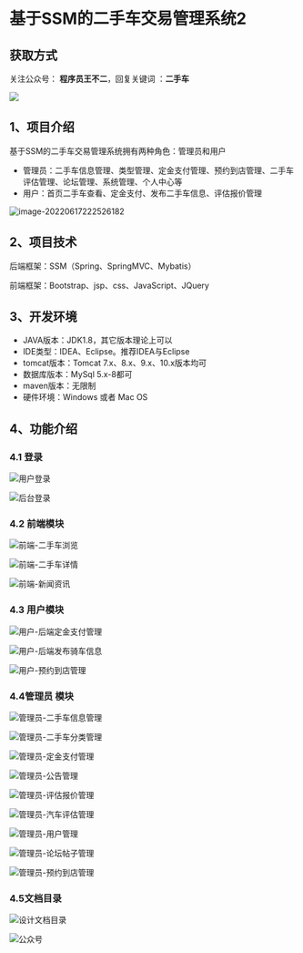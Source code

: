 # 基于SSM的二手车交易管理系统2

## 获取方式

关注公众号： **程序员王不二**，回复关键词  ：**二手车**

 ![](https://www.codeshop.fun/Typora-Images/202205281253739.png)


## 1、项目介绍

基于SSM的二手车交易管理系统拥有两种角色：管理员和用户

- 管理员：二手车信息管理、类型管理、定金支付管理、预约到店管理、二手车评估管理、论坛管理、系统管理、个人中心等
- 用户：首页二手车查看、定金支付、发布二手车信息、评估报价管理

![image-20220617222526182](https://www.codeshop.fun/Typora-Images/202206172225346.png)


## 2、项目技术

后端框架：SSM（Spring、SpringMVC、Mybatis）

前端框架：Bootstrap、jsp、css、JavaScript、JQuery

## 3、开发环境

- JAVA版本：JDK1.8，其它版本理论上可以
- IDE类型：IDEA、Eclipse。推荐IDEA与Eclipse
- tomcat版本：Tomcat 7.x、8.x、9.x、10.x版本均可
- 数据库版本：MySql 5.x-8都可
- maven版本：无限制
- 硬件环境：Windows 或者 Mac OS


## 4、功能介绍

### 4.1 登录

![用户登录](https://www.codeshop.fun/Typora-Images/202206172228998.jpg)

![后台登录](https://www.codeshop.fun/Typora-Images/202206172228214.jpg)

### 4.2 前端模块

![前端-二手车浏览](https://www.codeshop.fun/Typora-Images/202206172228500.jpg)

![前端-二手车详情](https://www.codeshop.fun/Typora-Images/202206172228170.jpg)

![前端-新闻资讯](https://www.codeshop.fun/Typora-Images/202206172228378.jpg)

### 4.3 用户模块

![用户-后端定金支付管理](https://www.codeshop.fun/Typora-Images/202206172229152.jpg)

![用户-后端发布骑车信息](https://www.codeshop.fun/Typora-Images/202206172229725.jpg)

![用户-预约到店管理](https://www.codeshop.fun/Typora-Images/202206172229312.jpg)

### 4.4管理员 模块

![管理员-二手车信息管理](https://www.codeshop.fun/Typora-Images/202206172229537.jpg)

![管理员-二手车分类管理](https://www.codeshop.fun/Typora-Images/202206172229993.jpg)

![管理员-定金支付管理](https://www.codeshop.fun/Typora-Images/202206172229083.jpg)

![管理员-公告管理](https://www.codeshop.fun/Typora-Images/202206172229969.jpg)

![管理员-评估报价管理](https://www.codeshop.fun/Typora-Images/202206172229349.jpg)

![管理员-汽车评估管理](https://www.codeshop.fun/Typora-Images/202206172229762.jpg)

![管理员-用户管理](https://www.codeshop.fun/Typora-Images/202206172229235.jpg) 

![管理员-论坛帖子管理](https://www.codeshop.fun/Typora-Images/202206172229844.jpg)

![管理员-预约到店管理](https://www.codeshop.fun/Typora-Images/202206172229445.jpg)

### 4.5文档目录

![设计文档目录](https://www.codeshop.fun/Typora-Images/202206172229568.jpg)





![公众号](https://project-images-1256969109.cos.ap-chongqing.myqcloud.com/Typora-Images/202205281253739.png)

